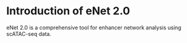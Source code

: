 # Introduction of eNet 2.0
eNet 2.0 is a comprehensive tool for enhancer network analysis using scATAC-seq data.
